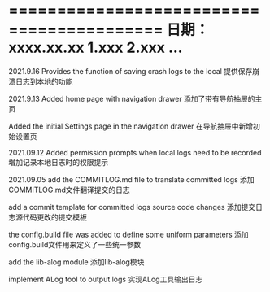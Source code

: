 ==========================================
日期：xxxx.xx.xx
    1.xxx
    2.xxx
    ...
==========================================
2021.9.16
Provides the function of saving crash logs to the local
提供保存崩溃日志到本地的功能

2021.9.13
Added home page with navigation drawer
添加了带有导航抽屉的主页

Added the initial Settings page in the navigation drawer
在导航抽屉中新增初始设置页

2021.09.12
Added permission prompts when local logs need to be recorded
增加记录本地日志时的权限提示

2021.09.05
add the COMMITLOG.md file to translate committed logs
添加COMMITLOG.md文件翻译提交的日志

add a commit template for committed logs source code changes 
添加提交日志源代码更改的提交模板

the config.build file was added to define some uniform parameters
添加config.build文件用来定义了一些统一参数

add the lib-alog module
添加lib-alog模块

implement ALog tool to output logs
实现ALog工具输出日志